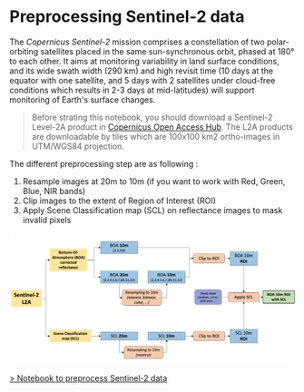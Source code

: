 # Preprocessing Sentinel-2 data

The *Copernicus Sentinel-2* mission comprises a constellation of two polar-orbiting satellites placed in the same sun-synchronous orbit, phased at 180° to each other. It aims at monitoring variability in land surface conditions, and its wide swath width (290 km) and high revisit time (10 days at the equator with one satellite, and 5 days with 2 satellites under cloud-free conditions which results in 2-3 days at mid-latitudes) will support monitoring of Earth's surface changes.

> Before strating this notebook, you should download a Sentinel-2 Level-2A product in <a href="https://scihub.copernicus.eu/dhus/#/home" target="_blank">Copernicus Open Access Hub</a>. The L2A products are downloadable by tiles which are 100x100 km2 ortho-images in UTM/WGS84 projection.

The different preprocessing step are as following :

1. Resample images at 20m to 10m (if you want to work with Red, Green, Blue, NIR bands)
2. Clip images to the extent of Region of Interest (ROI)
3. Apply Scene Classification map (SCL) on reflectance images to mask invalid pixels

<img src="figures/prepro_S2.png" width="1000">


[> Notebook to preprocess Sentinel-2 data](https://nicolasdeffense.github.io/eo-toolbox/notebooks/4_Sentinel_2_preprocessing/sentinel_2_prepro.html)